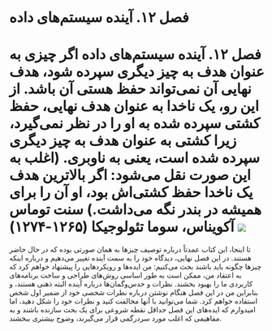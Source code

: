 # فصل ۱۲. آینده سیستم‌های داده

# فصل ۱۲. آینده سیستم‌های داده اگر چیزی به عنوان هدف به چیز دیگری سپرده شود، هدف نهایی آن نمی‌تواند حفظ هستی آن باشد. از این رو، یک ناخدا به عنوان هدف نهایی، حفظ کشتی سپرده شده به او را در نظر نمی‌گیرد، زیرا کشتی به عنوان هدف به چیز دیگری سپرده شده است، یعنی به ناوبری. (اغلب به این صورت نقل می‌شود: اگر بالاترین هدف یک ناخدا حفظ کشتی‌اش بود، او آن را برای همیشه در بندر نگه می‌داشت.) سنت توماس آکویناس، سوما تئولوجیکا (۱۲۶۵-۱۲۷۴) ![](assets/ch12-map-ebook.png) 
تا اینجا، این کتاب عمدتاً درباره توصیف چیزها به همان صورتی بوده که در حال حاضر هستند. در این فصل نهایی، دیدگاه خود را به سمت آینده تغییر می‌دهیم و درباره اینکه چیزها چگونه باید باشند بحث می‌کنیم: من ایده‌ها و رویکردهایی را پیشنهاد خواهم کرد که به اعتقاد من، ممکن است به طور اساسی روش‌های طراحی و ساخت برنامه‌های کاربردی ما را بهبود بخشند. نظرات و حدس‌وگمان‌ها درباره آینده البته ذهنی هستند، و بنابراین من در این فصل هنگام نوشتن درباره نظرات شخصی خود از ضمیر اول شخص استفاده خواهم کرد. شما می‌توانید با آنها مخالفت کنید و نظرات خود را شکل دهید، اما امیدوارم که ایده‌های این فصل حداقل نقطه شروعی برای یک بحث سازنده باشند و به مفاهیمی که اغلب مورد سردرگمی قرار می‌گیرند، وضوح بیشتری ببخشند.